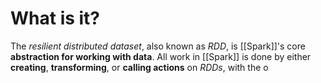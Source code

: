 # What is it?

The *resilient distributed dataset*, also known as *RDD*, is [[Spark]]'s core **abstraction for working with data**. All work in [[Spark]] is done by either **creating**, **transforming**, or **calling actions** on *RDDs*, with the o